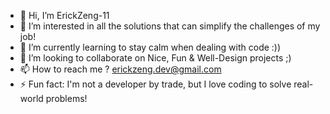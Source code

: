 - 👋 Hi, I’m ErickZeng-11
- 👀 I’m interested in all the solutions that can simplify the challenges of my job!
- 🌱 I’m currently learning to stay calm when dealing with code :))
- 💞️ I’m looking to collaborate on Nice, Fun & Well-Design projects ;)
- 📫 How to reach me ? erickzeng.dev@gmail.com 
- ⚡ Fun fact: I'm not a developer by trade, but I love coding to solve real-world problems!

<!---
ErickZeng-11/ErickZeng-11 is a ✨ special ✨ repository because its `README.md` (this file) appears on your GitHub profile.
You can click the Preview link to take a look at your changes.
--->
